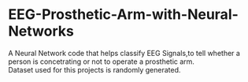 # EEG-Prosthetic-Arm-with-Neural-Networks
A Neural Network code that helps classify EEG Signals,to tell whether a person is concetrating or not to operate a prosthetic arm.</br>
Dataset used for this projects is randomly generated.</br>
